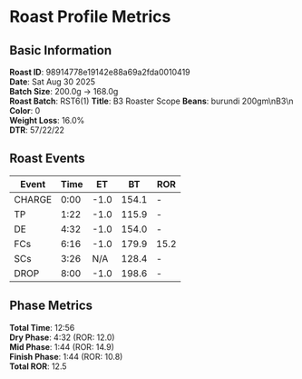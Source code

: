 # Roast Profile Metrics

## Basic Information
**Roast ID**: 98914778e19142e88a69a2fda0010419  
**Date**: Sat Aug 30 2025  
**Batch Size**: 200.0g → 168.0g  
**Roast Batch**: RST6(1)
**Title**: B3 Roaster Scope
**Beans**: burundi 200gm\nB3\n  
**Color**: 0  
**Weight Loss**: 16.0%  
**DTR**: 57/22/22  

## Roast Events

| Event | Time | ET | BT | ROR |
|-------|------|----|----|-----|
| CHARGE | 0:00 | -1.0 | 154.1 | - |
| TP | 1:22 | -1.0 | 115.9 | - |
| DE | 4:32 | -1.0 | 154.0 | - |
| FCs | 6:16 | -1.0 | 179.9 | 15.2 |
| SCs | 3:26 | N/A | 128.4 | - |
| DROP | 8:00 | -1.0 | 198.6 | - |

## Phase Metrics
**Total Time**: 12:56  
**Dry Phase**: 4:32 (ROR: 12.0)  
**Mid Phase**: 1:44 (ROR: 14.9)  
**Finish Phase**: 1:44 (ROR: 10.8)  
**Total ROR**: 12.5  
